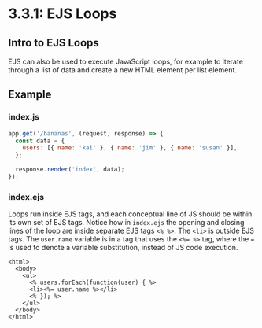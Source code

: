 # 3.3.1: EJS Loops

## Intro to EJS Loops

EJS can also be used to execute JavaScript loops, for example to iterate through a list of data and create a new HTML element per list element. 

## Example

### index.js

```javascript
app.get('/bananas', (request, response) => {
  const data = {
    users: [{ name: 'kai' }, { name: 'jim' }, { name: 'susan' }],
  };

  response.render('index', data);
});
```

### index.ejs

Loops run inside EJS tags, and each conceptual line of JS should be within its own set of EJS tags. Notice how in `index.ejs` the opening and closing lines of the loop are inside separate EJS tags `<% %>`. The `<li>` is outside EJS tags. The `user.name` variable is in a tag that uses the `<%= %>` tag, where the `=` is used to denote a variable substitution, instead of JS code execution.

```markup
<html>
  <body>
    <ul>
      <% users.forEach(function(user) { %>
      <li><%= user.name %></li>
      <% }); %>
    </ul>
  </body>
</html>
```

